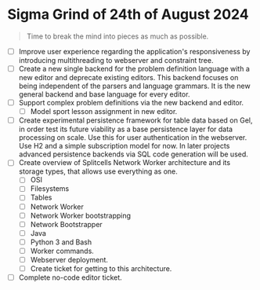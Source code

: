# Sigma Grind of 24th of August 2024
> Time to break the mind into pieces as much as possible.

* [ ] Improve user experience regarding the application's responsiveness by introducing multithreading to webserver and constraint tree.
* [ ] Create a new single backend for the problem definition language with a new editor and deprecate existing editors.
  This backend focuses on being independent of the parsers and language grammars.
  It is the new general backend and base language for every editor.
* [ ] Support complex problem definitions via the new backend and editor.
    * [ ] Model sport lesson assignment in new editor.
* [ ] Create experimental persistence framework for table data based on Gel,
  in order test its future viability as a base persistence layer for data processing on scale.
  Use this for user authentication in the webserver.
  Use H2 and a simple subscription model for now.
  In later projects advanced persistence backends via SQL code generation will be used.
* [ ] Create overview of Splitcells Network Worker architecture and its storage types,
  that allows use everything as one.
    * [ ] OSI
    * [ ] Filesystems
    * [ ] Tables
    * [ ] Network Worker
    * [ ] Network Worker bootstrapping
    * [ ] Network Bootstrapper
    * [ ] Java
    * [ ] Python 3 and Bash
    * [ ] Worker commands.
    * [ ] Webserver deployment.
    * [ ] Create ticket for getting to this architecture.
* [ ] Complete no-code editor ticket.